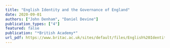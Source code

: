 ```yaml
---
title: "English Identity and the Governance of England"
date: 2020-09-01
authors: ["John Denham", "Daniel Devine"]
publication_types: ["4"]
featured: false
publication: "*British Academy*"
url_pdf: https://www.britac.ac.uk/sites/default/files/English%20Identity%20and%20the%20governance%20of%20England.pdf
---
```


